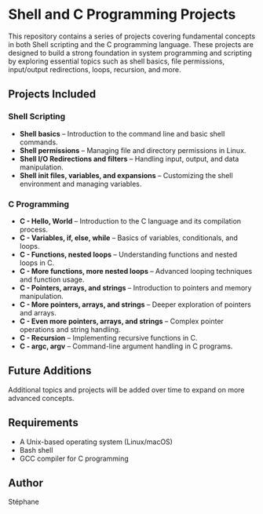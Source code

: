 # Shell and C Programming Projects

This repository contains a series of projects covering fundamental concepts in both Shell scripting and the C programming language. These projects are designed to build a strong foundation in system programming and scripting by exploring essential topics such as shell basics, file permissions, input/output redirections, loops, recursion, and more.

## Projects Included

### Shell Scripting
- **Shell basics** – Introduction to the command line and basic shell commands.
- **Shell permissions** – Managing file and directory permissions in Linux.
- **Shell I/O Redirections and filters** – Handling input, output, and data manipulation.
- **Shell init files, variables, and expansions** – Customizing the shell environment and managing variables.

### C Programming
- **C - Hello, World** – Introduction to the C language and its compilation process.
- **C - Variables, if, else, while** – Basics of variables, conditionals, and loops.
- **C - Functions, nested loops** – Understanding functions and nested loops in C.
- **C - More functions, more nested loops** – Advanced looping techniques and function usage.
- **C - Pointers, arrays, and strings** – Introduction to pointers and memory manipulation.
- **C - More pointers, arrays, and strings** – Deeper exploration of pointers and arrays.
- **C - Even more pointers, arrays, and strings** – Complex pointer operations and string handling.
- **C - Recursion** – Implementing recursive functions in C.
- **C - argc, argv** – Command-line argument handling in C programs.

## Future Additions
Additional topics and projects will be added over time to expand on more advanced concepts.

## Requirements
- A Unix-based operating system (Linux/macOS)
- Bash shell
- GCC compiler for C programming

## Author
Stéphane 

